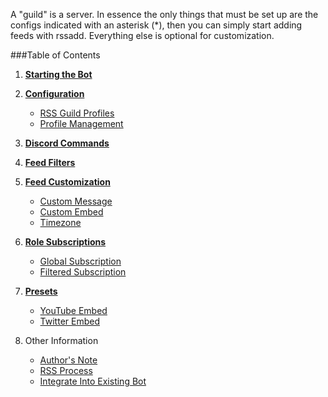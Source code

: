 A "guild" is a server. In essence the only things that must be set up are the configs indicated with an asterisk (*), then you can simply start adding feeds with rssadd. Everything else is optional for customization.

###Table of Contents

1. **[Starting the Bot](https://github.com/synzen/Discord.RSS/wiki/Starting-the-Bot)**

2. **[Configuration](https://github.com/synzen/Discord.RSS/wiki/Configuration)**
    * [RSS Guild Profiles](https://github.com/synzen/Discord.RSS/wiki/RSS-Guild-Profiles)
    * [Profile Management](https://github.com/synzen/Discord.RSS/wiki/Profile-Management)

3. **[Discord Commands](https://github.com/synzen/Discord.RSS/wiki/Discord-Commands)**

4. **[Feed Filters](https://github.com/synzen/Discord.RSS/wiki/Feed-Filters)**

5. **[Feed Customization](https://github.com/synzen/Discord.RSS/wiki/Feed-Customization)**
    * [Custom Message](https://github.com/synzen/Discord.RSS/wiki/Custom-Message)
    * [Custom Embed](https://github.com/synzen/Discord.RSS/wiki/Custom-Embed)
    * [Timezone](https://github.com/synzen/Discord.RSS/wiki/Timezone)

6. **[Role Subscriptions](https://github.com/synzen/Discord.RSS/wiki/Role-Subscriptions)**
    * [Global Subscription](https://github.com/synzen/Discord.RSS/wiki/Global-Subscriptions)
    * [Filtered Subscription](https://github.com/synzen/Discord.RSS/wiki/Filtered-Subscriptions)

7. **[Presets](https://github.com/synzen/Discord.RSS/wiki/Presets)**
    * [YouTube Embed](https://github.com/synzen/Discord.RSS/wiki/YouTube-Embed-Preset)
    * [Twitter Embed](https://github.com/synzen/Discord.RSS/wiki/Twitter-Embed-Preset)

7. Other Information
    * [Author's Note](https://github.com/synzen/Discord.RSS/wiki/Author's-Note)
    * [RSS Process](https://github.com/synzen/Discord.RSS/wiki/RSS-Process)
    * [Integrate Into Existing Bot](https://github.com/synzen/Discord.RSS/wiki/Integrate-Into-Existing-Bot)